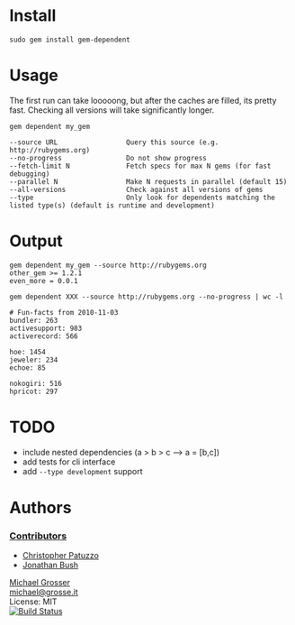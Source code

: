 Install
=======
    sudo gem install gem-dependent

Usage
=====
The first run can take looooong, but after the caches are filled, its pretty fast. Checking all versions will take significantly longer.

    gem dependent my_gem

    --source URL                 Query this source (e.g. http://rubygems.org)
    --no-progress                Do not show progress
    --fetch-limit N              Fetch specs for max N gems (for fast debugging)
    --parallel N                 Make N requests in parallel (default 15)
    --all-versions               Check against all versions of gems
    --type                       Only look for dependents matching the listed type(s) (default is runtime and development)


Output
======

    gem dependent my_gem --source http://rubygems.org
    other_gem >= 1.2.1
    even_more = 0.0.1

    gem dependent XXX --source http://rubygems.org --no-progress | wc -l

    # Fun-facts from 2010-11-03
    bundler: 263
    activesupport: 983
    activerecord: 566

    hoe: 1454
    jeweler: 234
    echoe: 85

    nokogiri: 516
    hpricot: 297

TODO
=====
 - include nested dependencies (a > b > c --> a = [b,c])
 - add tests for cli interface
 - add `--type development` support

Authors
=======

### [Contributors](https://github.com/grosser/gem-dependent/contributors)
 - [Christopher Patuzzo](https://github.com/cpatuzzo)
 - [Jonathan Bush](https://github.com/rhubarbtoast)

[Michael Grosser](http://grosser.it)<br/>
michael@grosse.it<br/>
License: MIT<br/>
[![Build Status](https://travis-ci.org/grosser/gem-dependent.png)](https://travis-ci.org/grosser/gem-dependent)
